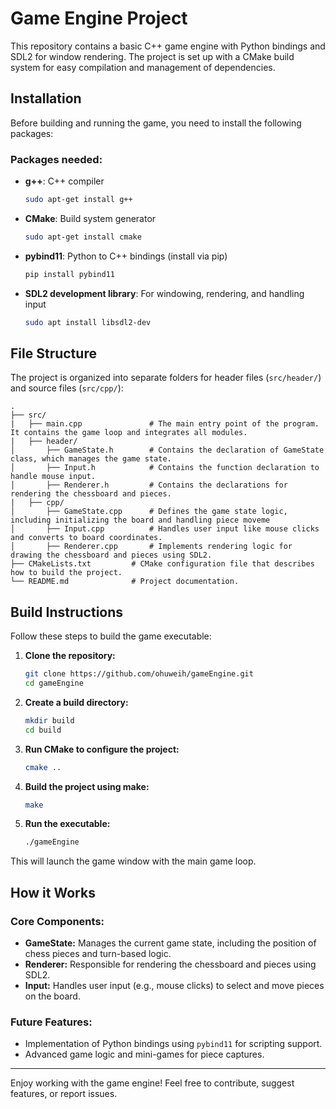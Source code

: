 
# Game Engine Project

This repository contains a basic C++ game engine with Python bindings and SDL2 for window rendering. The project is set up with a CMake build system for easy compilation and management of dependencies.

## Installation

Before building and running the game, you need to install the following packages:

### Packages needed:
- **g++**: C++ compiler  
  ```bash
  sudo apt-get install g++
  ```
- **CMake**: Build system generator  
  ```bash
  sudo apt-get install cmake
  ```
- **pybind11**: Python to C++ bindings (install via pip)  
  ```bash
  pip install pybind11
  ```
- **SDL2 development library**: For windowing, rendering, and handling input  
  ```bash
  sudo apt install libsdl2-dev
  ```

## File Structure

The project is organized into separate folders for header files (`src/header/`) and source files (`src/cpp/`):

```
.
├── src/
|   ├── main.cpp               # The main entry point of the program. It contains the game loop and integrates all modules.
|   ├── header/
│       ├── GameState.h        # Contains the declaration of GameState class, which manages the game state.
│       ├── Input.h            # Contains the function declaration to handle mouse input.
│       ├── Renderer.h         # Contains the declarations for rendering the chessboard and pieces.
|   ├── cpp/         
│       ├── GameState.cpp      # Defines the game state logic, including initializing the board and handling piece moveme
│       ├── Input.cpp          # Handles user input like mouse clicks and converts to board coordinates.
│       ├── Renderer.cpp       # Implements rendering logic for drawing the chessboard and pieces using SDL2.
├── CMakeLists.txt         # CMake configuration file that describes how to build the project.
└── README.md              # Project documentation.
```

## Build Instructions

Follow these steps to build the game executable:

1. **Clone the repository:**
   ```bash
   git clone https://github.com/ohuweih/gameEngine.git
   cd gameEngine
   ```

2. **Create a build directory:**
   ```bash
   mkdir build
   cd build
   ```

3. **Run CMake to configure the project:**
   ```bash
   cmake ..
   ```

4. **Build the project using make:**
   ```bash
   make
   ```

5. **Run the executable:**
   ```bash
   ./gameEngine
   ```

This will launch the game window with the main game loop.

## How it Works

### Core Components:
- **GameState:** Manages the current game state, including the position of chess pieces and turn-based logic.
- **Renderer:** Responsible for rendering the chessboard and pieces using SDL2.
- **Input:** Handles user input (e.g., mouse clicks) to select and move pieces on the board.

### Future Features:
- Implementation of Python bindings using `pybind11` for scripting support.
- Advanced game logic and mini-games for piece captures.

---

Enjoy working with the game engine! Feel free to contribute, suggest features, or report issues.
